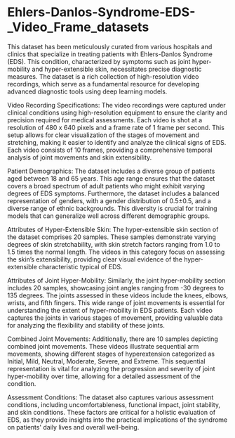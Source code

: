 # Ehlers-Danlos-Syndrome-EDS-_Video_Frame_datasets

This dataset has been meticulously curated from various hospitals and clinics that specialize in treating patients with Ehlers-Danlos Syndrome (EDS). This condition, characterized by symptoms such as joint hyper-mobility and hyper-extensible skin, necessitates precise diagnostic measures. The dataset is a rich collection of high-resolution video recordings, which serve as a fundamental resource for developing advanced diagnostic tools using deep learning models.

Video Recording Specifications:
The video recordings were captured under clinical conditions using high-resolution equipment to ensure the clarity and precision required for medical assessments. Each video is shot at a resolution of 480 x 640 pixels and a frame rate of 1 frame per second. This setup allows for clear visualization of the stages of movement and stretching, making it easier to identify and analyze the clinical signs of EDS. Each video consists of 10 frames, providing a comprehensive temporal analysis of joint movements and skin extensibility.

Patient Demographics:
The dataset includes a diverse group of patients aged between 18 and 65 years. This age range ensures that the dataset covers a broad spectrum of adult patients who might exhibit varying degrees of EDS symptoms. Furthermore, the dataset includes a balanced representation of genders, with a gender distribution of 0.5±0.5, and a diverse range of ethnic backgrounds. This diversity is crucial for training models that can generalize well across different demographic groups.

Attributes of Hyper-Extensible Skin:
The hyper-extensible skin section of the dataset comprises 20 samples. These samples demonstrate varying degrees of skin stretchability, with skin stretch factors ranging from 1.0 to 1.5 times the normal length. The videos in this category focus on assessing the skin’s extensibility, providing clear visual evidence of the hyper-extensible characteristic typical of EDS.

Attributes of Joint Hyper-Mobility:
Similarly, the joint hyper-mobility section includes 20 samples, showcasing joint angles ranging from -30 degrees to 135 degrees. The joints assessed in these videos include the knees, elbows, wrists, and fifth fingers. This wide range of joint movements is essential for understanding the extent of hyper-mobility in EDS patients. Each video captures the joints in various stages of movement, providing valuable data for analyzing the flexibility and stability of these joints.

Combined Joint Movements:
Additionally, there are 10 samples depicting combined joint movements. These videos illustrate sequential arm movements, showing different stages of hyperextension categorized as Initial, Mild, Neutral, Moderate, Severe, and Extreme. This sequential representation is vital for analyzing the progression and severity of joint hyper-mobility over time, allowing for a detailed assessment of the condition.

Assessment Conditions:
The dataset also captures various assessment conditions, including uncomfortableness, functional impact, joint stability, and skin conditions. These factors are critical for a holistic evaluation of EDS, as they provide insights into the practical implications of the syndrome on patients' daily lives and overall well-being.
